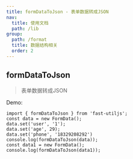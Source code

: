 ```yaml
---
title: formDataToJson - 表单数据转成JSON
nav:
  title: 使用文档
  path: /lib
group:
  path: /format
  title: 数据结构相关
  order: 2
---
```


## formDataToJson

> 表单数据转成JSON

Demo:

```tsx | pure
import { formDataToJson } from 'fast-utiljs';
const data = new FormData();
data.set('user', '1');
data.set('age', 29);
data.set('phone', '18329208292')
console.log(formDataToJson(data));
const data1 = new FormData();
console.log(formDataToJson(data1));
```
